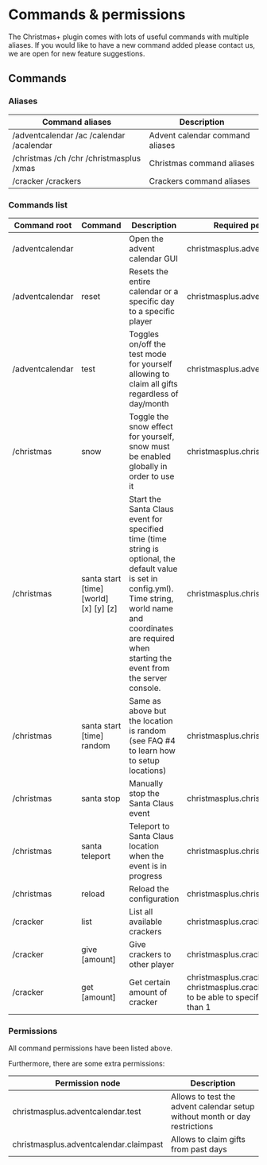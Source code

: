 # Commands & permissions

The Christmas+ plugin comes with lots of useful commands with multiple aliases. If you would like to have a new command added please contact us, we are open for new feature suggestions.

## Commands

### Aliases

| Command aliases                          | Description                     |
|------------------------------------------|---------------------------------|
| /adventcalendar /ac /calendar /acalendar | Advent calendar command aliases |
| /christmas /ch /chr /christmasplus /xmas | Christmas command aliases       |
| /cracker /crackers                       | Crackers command aliases        |

### Commands list

| Command root    | Command                                | Description                                                                                                                                                                                                                | Required permission                                                                                       |
|-----------------|----------------------------------------|----------------------------------------------------------------------------------------------------------------------------------------------------------------------------------------------------------------------------|-----------------------------------------------------------------------------------------------------------|
| /adventcalendar |                                        | Open the advent calendar GUI                                                                                                                                                                                               | christmasplus.adventcalendar                                                                              |
| /adventcalendar | reset                                  | Resets the entire calendar or a specific day to a specific player                                                                                                                                                          | christmasplus.adventcalendar.reset                                                                        |
| /adventcalendar | test                                   | Toggles on/off the test mode for yourself allowing to claim all gifts regardless of day/month                                                                                                                              | christmasplus.adventcalendar.test                                                                         |
| /christmas      | snow                                   | Toggle the snow effect for yourself, snow must be enabled globally in order to use it                                                                                                                                      | christmasplus.christmas.snow                                                                              |
| /christmas      | santa start [time] [world] [x] [y] [z] | Start the Santa Claus event for specified time (time string is optional,  the default value is set in config.yml). Time string, world name and  coordinates are required when starting the event from the server  console. | christmasplus.christmas.santa                                                                             |
| /christmas      | santa start [time] random              | Same as above but the location is random (see FAQ #4 to learn how to setup locations)                                                                                                                                      | christmasplus.christmas.santa                                                                             |
| /christmas      | santa stop                             | Manually stop the Santa Claus event                                                                                                                                                                                        | christmasplus.christmas.santa                                                                             |
| /christmas      | santa teleport                         | Teleport to Santa Claus location when the event is in progress                                                                                                                                                             | christmasplus.christmas.santa                                                                             |
| /christmas      | reload                                 | Reload the configuration                                                                                                                                                                                                   | christmasplus.christmas.reload                                                                            |
| /cracker        | list                                   | List all available crackers                                                                                                                                                                                                | christmasplus.cracker.list                                                                                |
| /cracker        | give   [amount]                        | Give crackers to other player                                                                                                                                                                                              | christmasplus.cracker.give                                                                                |
| /cracker        | get  [amount]                          | Get certain amount of cracker                                                                                                                                                                                              | christmasplus.cracker.get + christmasplus.cracker.get.multiple to be able to specify amount higher than 1 |

### Permissions

All command permissions have been listed above.

Furthermore, there are some extra permissions:

| Permission node                         | Description                                                                                                            |
|-----------------------------------------|----------------------------------------------------------------------------|
| christmasplus.adventcalendar.test       | Allows to test the advent calendar setup without month or day restrictions |
| christmasplus.adventcalendar.claimpast  | Allows to claim gifts from past days                                       |
